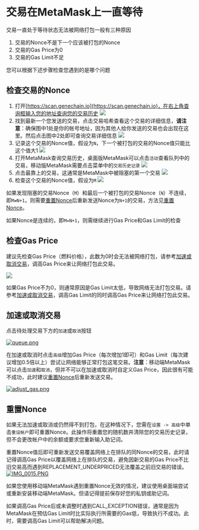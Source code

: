 # 交易在MetaMask上一直等待

交易一直处于等待状态无法被网络打包一般有三种原因

1. 交易的Nonce不是下一个应该被打包的Nonce
2. 交易的Gas Price为0
3. 交易的Gas Limit不足

您可以根据下述步骤检查您遇到的是哪个问题

## 检查交易的Nonce

1. 打开[https://scan.genechain.io](https://scan.genechain.io)，在右上角查询框输入您的地址查询您的交易历史  ![](../../.gitbook/assets/faq-pending-1.png) 
2. 找到最新一个您发送的交易，点击交易哈希查看这个交易的详细信息，**请注意**：确保图中1处是你的帐号地址，因为其他人给你发送的交易也会出现在这里。然后点击图中2处即可查询交易详细信息  ![](../../.gitbook/assets/faq-pending-2.png) 
3. 记录这个交易的Nonce值，假设为`N`，下一个被打包的交易的Nonce值只能比这个值大1  ![](../../.gitbook/assets/faq-pending-3.png)
4. 打开MetaMask查询交易历史，桌面版MetaMask可以点击`活动`查看队列中的交易，移动版MetaMask需要点击菜单中的`交易历史记录`  ![](../../.gitbook/assets/faq-pending-4.png) 
5. 点击最靠上的交易，这通常是MetaMask中被阻塞的第一个交易  ![](../../.gitbook/assets/faq-pending-5.png) 
6. 检查这个交易的Nonce值，假设为`M`  ![](../../.gitbook/assets/faq-pending-6.png) 

如果发现阻塞的交易Nonce（`M`）和最后一个被打包的交易Nonce（`N`）不连续，即`M≠N+1`，则需要[重置Nonce](jiao-yi-zai-metamask-shang-yi-zhi-deng-dai.md#reset-nonce)后重新发送Nonce为`N+1`的交易，方法见[重置Nonce](jiao-yi-zai-metamask-shang-yi-zhi-deng-dai.md#reset-nonce)。

如果Nonce是连续的，即`M=N+1`，则需继续进行Gas Price和Gas Limit的检查

## 检查Gas Price

建议先检查Gas Price（燃料价格），此数为0时会无法被网络打包，请参考[加速或取消交易](jiao-yi-zai-metamask-shang-yi-zhi-deng-dai.md#speed-up-or-cancel)，调高Gas Price来让网络打包此交易。

![](../../.gitbook/assets/faq-pending-7.png)

如果Gas Price不为0，则通常原因是Gas Limit太低，导致网络无法打包交易。请参考[加速或取消交易](jiao-yi-zai-metamask-shang-yi-zhi-deng-dai.md#speed-up-or-cancel)，调高Gas Limit的同时调高Gas Price来让网络打包此交易。

## 加速或取消交易 <a id="speed-up-or-cancel"></a>

点击待处理交易下方的`加速`或`取消`按钮

[![queue.png](https://forum.dera.finance/assets/uploads/files/1621566901907-queue.png)](https://forum.dera.finance/assets/uploads/files/1621566901907-queue.png)

在加速或取消时点击`高级`增加Gas Price（每次增加1即可）和Gas Limit（每次建议增加0.5倍以上）尝试让网络能够正常打包这笔交易。**注意**：移动端MetaMask可以点击`加速`和`取消`，但并不可以在加速或取消时自定义Gas Price，因此很有可能不成功，此时建议[重置Nonce](jiao-yi-zai-metamask-shang-yi-zhi-deng-dai.md#reset-nonce)后重新发送交易。

[![adjust\_gas.png](https://forum.dera.finance/assets/uploads/files/1621566945226-adjust_gas.png)](https://forum.dera.finance/assets/uploads/files/1621566945226-adjust_gas.png)

## 重置Nonce <a id="reset-nonce"></a>

如果无法加速或取消或仍然得不到打包，在这种情况下，您需在`设置 -> 高级`中单击`重设帐户`即可重置Nonce。此操作将重置您的随机数并清除您的交易历史记录，但不会更改帐户中的余额或要求您重新输入助记词。

重置Nonce值后即可重新发送交易覆盖网络上在排队的同Nonce的交易，此时请记得调高Gas Price以覆盖网络上在排队的交易，避免因新交易的Gas Price不比旧交易高而遇到REPLACEMENT\_UNDERPRICED无法覆盖之前旧交易的错误。  
[![IMG\_0015.PNG](https://forum.dera.finance/assets/uploads/files/1621566980063-img_0015.png)](https://forum.dera.finance/assets/uploads/files/1621566980063-img_0015.png)

如果您使用移动端MetaMask遇到重置Nonce无效的情况，建议使用桌面端尝试或重新安装移动端MetaMask。但请记得提前保存好您的私钥或助记词。

如果调高Gas Price后或未调整时遇到CALL\_EXCEPTION错误，通常是因为MetaMask在预估Gas Limit时比实际执行所需要的Gas低，导致执行不成功。此时，需要调高Gas Limit可以帮助解决问题。

